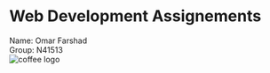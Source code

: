 # Web Development Assignements
Name: Omar Farshad
<br>
Group: N41513 
<br>
![coffee logo](https://user-images.githubusercontent.com/49373850/114300369-0d7bed80-9ad1-11eb-9cd8-79b40b874423.png)
